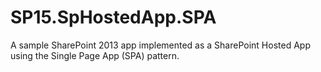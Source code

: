 SP15.SpHostedApp.SPA
====================

A sample SharePoint 2013 app implemented as a SharePoint Hosted App using the Single Page App (SPA) pattern.

